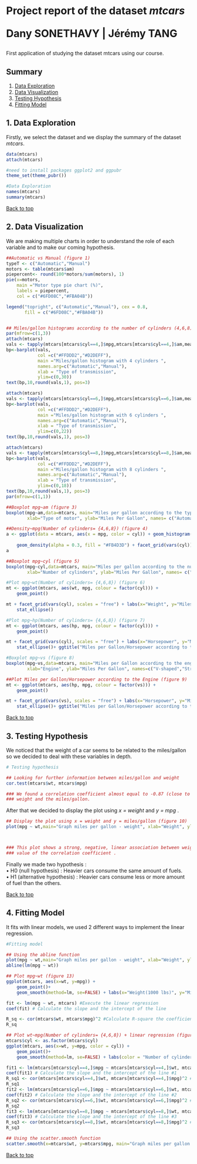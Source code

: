 # Project report of the dataset <i>mtcars</i> <br><p> Dany SONETHAVY | Jérémy TANG</p>

<p> First application of studying the dataset mtcars using our course.</p>

## Summary

1. [Data Exploration](#1-data-exploration)
2. [Data Visualization](#2-data-visualization)
3. [Testing Hypothesis](#3-testing-hypothesis)
4. [Fitting Model](#4-fitting-model)


## 1. Data Exploration 

<p> Firstly, we select the dataset and we display the summary of the dataset <i>mtcars</i>. </p>

```r
data(mtcars)
attach(mtcars)

#need to install packages ggplot2 and ggpubr 
theme_set(theme_pubr())

#Data Exploration
names(mtcars)
summary(mtcars)
```
[Back to top](#)


## 2. Data Visualization

<p>We are making multiple charts in order to understand the role of each variable and to make our coming hypothesis.</p>

```R
##Automatic vs Manual (figure 1)
typeT <- c("Automatic","Manual")
motors <- table(mtcars$am)
piepercent<- round(100*motors/sum(motors), 1)
pie(x=motors,
    main ="Motor type pie chart (%)",
    labels = piepercent,
    col = c("#6FD08C","#FBA04B"))

legend("topright", c("Automatic","Manual"), cex = 0.8,
       fill = c("#6FD08C","#FBA04B"))


## Miles/gallon histograms according to the number of cylinders (4,6,8) (figure 2)
par(mfrow=c(1,3))
attach(mtcars)
vals <- tapply(mtcars[mtcars$cyl==4,]$mpg,mtcars[mtcars$cyl==4,]$am,mean)
bp<-barplot(vals,
            col =c("#FFDDD2","#D2DEFF"),
            main ="Miles/gallon histogram with 4 cylinders ",
            names.arg=c("Automatic","Manual"),
            xlab = "Type of transmission",
            ylim=c(0,30))
text(bp,10,round(vals,1), pos=3)

attach(mtcars)
vals <- tapply(mtcars[mtcars$cyl==6,]$mpg,mtcars[mtcars$cyl==6,]$am,mean)
bp<-barplot(vals,
            col =c("#FFDDD2","#D2DEFF"),
            main ="Miles/gallon histogram with 6 cylinders ",
            names.arg=c("Automatic","Manual"),
            xlab = "Type of transmission",
            ylim=c(0,22))
text(bp,10,round(vals,1), pos=3)

attach(mtcars)
vals <- tapply(mtcars[mtcars$cyl==8,]$mpg,mtcars[mtcars$cyl==8,]$am,mean)
bp<-barplot(vals,
            col =c("#FFDDD2","#D2DEFF"),
            main ="Miles/gallon histogram with 8 cylinders ",
            names.arg=c("Automatic","Manual"),
            xlab = "Type of transmission",
            ylim=c(0,18))
text(bp,10,round(vals,1), pos=3)
par(mfrow=c(1,1))

##Boxplot mpg~am (figure 3)
boxplot(mpg~am,data=mtcars, main="Miles per gallon according to the type of motor",
        xlab="Type of motor", ylab="Miles Per Gallon", names= c("Automatic","Manual"), col = "#ED4A31") 

##Density~mpg(Number of cylinders= {4,6,8}) (figure 4)
a <- ggplot(data = mtcars, aes(x = mpg, color = cyl)) + geom_histogram(aes(y = ..density..), 
                                                                       colour="black", fill="white") +
    geom_density(alpha = 0.3, fill = "#FB4D3D") + facet_grid(vars(cyl)) + labs(x ="Miles per Gallon (mpg)", y="Density")
a

##Boxplot mpg~cyl (figure 5)
boxplot(mpg~cyl,data=mtcars, main="Miles per gallon according to the number of cylinders",
        xlab="Number of cylinders", ylab="Miles Per Gallon", names= c("4","6","8"), col = "#ED4A31") 

#Plot mpg~wt(Number of cylinders= {4,6,8}) (figure 6)
mt <- ggplot(mtcars, aes(wt, mpg, colour = factor(cyl))) +
    geom_point()

mt + facet_grid(vars(cyl), scales = "free") + labs(x="Weight", y="Miles per Gallon (mpg)", colour = "Number of cylinders") +
    stat_ellipse()

#Plot mpg~hp(Number of cylinders= {4,6,8}) (figure 7)
mt <- ggplot(mtcars, aes(hp, mpg, colour = factor(cyl))) +
    geom_point()

mt + facet_grid(vars(cyl), scales = "free") + labs(x="Horsepower", y="Miles per Gallon", colour = "Number of cylinders : ") +
    stat_ellipse()+ ggtitle("Miles per Gallon/Horsepower according to the number of cylinders")

#Boxplot mpg~vs (figure 8)
boxplot(mpg~vs,data=mtcars, main="Miles per Gallon according to the engine",
        xlab="Engine", ylab="Miles Per Gallon", names=c("V-shaped","Straight"), col = "#ED4A31") 

##Plot Miles per Gallon/Horsepower according to the Engine (figure 9)
mt <- ggplot(mtcars, aes(hp, mpg, colour = factor(vs))) +
    geom_point()

mt + facet_grid(vars(vs), scales = "free") + labs(x="Horsepower", y="Miles per Gallon", colour = "0 : V-shaped | 1 : Straight") +
    stat_ellipse()+ ggtitle("Miles per Gallon/Horsepower according to the Engine")

```
[Back to top](#)

## 3. Testing Hypothesis

<p> We noticed that the weight of a car seems to be related to the miles/gallon so we decided to deal with these variables in depth.
</p>


```R
# Testing hypothesis

## Looking for further information between miles/gallon and weight
cor.test(mtcars$wt, mtcars$mpg)

### We found a correlation coefficient almost equal to -0.87 (close to -1) which demonstrates a true relationship between the
### weight and the miles/gallon.
```

<p>After that we decided to display the plot using <i>x = weight</i> and <i>y = mpg</i> .</p>

```R
## Display the plot using x = weight and y = miles/gallon (figure 10)
plot(mpg ~ wt,main="Graph miles per gallon - weight", xlab="Weight", ylab="Miles per gallon")



### This plot shows a strong, negative, linear association between weight and miles per gallon which is coherent with the
### value of the correlation coefficient .
```

<p> Finally we made two hypothesis :<br>
    • H0 (null hypothesis) : Heavier cars consume the same amount of fuels.<br>
    • H1 (alternative hypothesis) : Heavier cars consume less or more amount of fuel than the others.
</p>

[Back to top](#)

## 4. Fitting Model

It fits with linear models, we used 2 different ways to implement the linear regression.

```R
#Fitting model

## Using the abline function
plot(mpg ~ wt,main="Graph miles per gallon - weight", xlab="Weight", ylab="Miles per gallon")
abline(lm(mpg ~ wt))

## Plot mpg~wt (figure 13)
ggplot(mtcars, aes(x=wt, y=mpg)) + 
    geom_point()+
    geom_smooth(method=lm, se=FALSE) + labs(x="Weight(1000 lbs)", y="Miles per Gallon (mpg)") + ggtitle("Linear regression mpg/weight")

fit <- lm(mpg ~ wt, mtcars) #Execute the linear regression
coef(fit) # Calculate the slope and the intercept of the line

R_sq <- cor(mtcars$wt, mtcars$mpg)^2 #Calculate R-square the coefficient of determination
R_sq

## Plot wt~mpg(Number of cylinders= {4,6,8}) + linear regression (figure 14)
mtcars$cyl <- as.factor(mtcars$cyl)
ggplot(mtcars, aes(x=wt, y=mpg, color = cyl)) + 
    geom_point()+
    geom_smooth(method=lm, se=FALSE) + labs(color = "Number of cylinders", x="Weight(1000 lbs)", y="Miles per Gallon (mpg)")+ ggtitle("Linear regression mpg/weight")

fit1 <- lm(mtcars[mtcars$cyl==4,]$mpg ~ mtcars[mtcars$cyl==4,]$wt, mtcars) #Execute the linear regression #1
coef(fit1) # Calculate the slope and the intercept of the line #1
R_sq1 <- cor(mtcars[mtcars$cyl==4,]$wt, mtcars[mtcars$cyl==4,]$mpg)^2 #Calculate R-square the coefficient of determination #1
R_sq1
fit2 <- lm(mtcars[mtcars$cyl==6,]$mpg ~ mtcars[mtcars$cyl==6,]$wt, mtcars) #Execute the linear regression #2
coef(fit2) # Calculate the slope and the intercept of the line #2
R_sq2 <- cor(mtcars[mtcars$cyl==6,]$wt, mtcars[mtcars$cyl==6,]$mpg)^2 #Calculate R-square the coefficient of determination #2
R_sq2
fit3 <- lm(mtcars[mtcars$cyl==8,]$mpg ~ mtcars[mtcars$cyl==8,]$wt, mtcars) #Execute the linear regression #3
coef(fit3) # Calculate the slope and the intercept of the line #3
R_sq3 <- cor(mtcars[mtcars$cyl==8,]$wt, mtcars[mtcars$cyl==8,]$mpg)^2 #Calculate R-square the coefficient of determination #3
R_sq3

## Using the scatter.smooth function
scatter.smooth(x=mtcars$wt, y=mtcars$mpg, main="Graph miles per gallon - weight",xlab ="Weight",ylab="Miles per gallon")
```

[Back to top](#)

